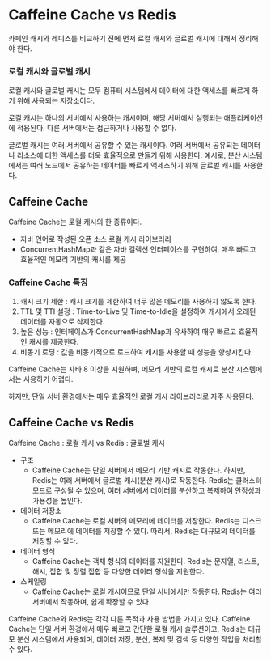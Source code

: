 # Caffeine Cache vs Redis

카페인 캐시와 레디스를 비교하기 전에 먼저 로컬 캐시와 글로벌 캐시에 대해서 정리해야 한다.

### 로컬 캐시와 글로벌 캐시

로컬 캐시와 글로벌 캐시는 모두 컴퓨터 시스템에서 데이터에 대한 액세스를 빠르게 하기 위해 사용되는 저장소이다.

로컬 캐시는 하나의 서버에서 사용하는 캐시이며, 해당 서버에서 실행되는 애플리케이션에 적용된다.
다른 서버에서는 접근하거나 사용할 수 없다.

글로벌 캐시는 여러 서버에서 공유할 수 있는 캐시이다.
여러 서버에서 공유되는 데이터나 리소스에 대한 액세스를 더욱 효율적으로 만들기 위해 사용한다.
예시로, 분산 시스템에서는 여러 노드에서 공유하는 데이터를 빠르게 액세스하기 위해 글로벌 캐시를 사용한다.

## Caffeine Cache

Caffeine Cache는 로컬 캐시의 한 종류이다.

- 자바 언어로 작성된 오픈 소스 로컬 캐시 라이브러리
- ConcurrentHashMap과 같은 자바 컬렉션 인터페이스를 구현하여, 매우 빠르고 효율적인 메모리 기반의 캐시를 제공

### Caffeine Cache 특징

1. 캐시 크기 제한 : 캐시 크기를 제한하여 너무 많은 메모리를 사용하지 않도록 한다.
2. TTL 및 TTI 설정 : Time-to-Live 및 Time-to-Idle을 설정하여 캐시에서 오래된 데이터를 자동으로 삭제한다.
3. 높은 성능 : 인터페이스가 ConcurrentHashMap과 유사하여 매우 빠르고 효율적인 캐시를 제공한다.
4. 비동기 로딩 : 값을 비동기적으로 로드하여 캐시를 사용할 때 성능을 향상시킨다.

Caffeine Cache는 자바 8 이상을 지원하며, 메모리 기반의 로컬 캐시로 분산 시스템에서는 사용하기 어렵다.

하지만, 단일 서버 환경에서는 매우 효율적인 로컬 캐시 라이브러리로 자주 사용된다.

## Caffeine Cache vs Redis

Caffeine Cache : 로컬 캐시 vs Redis : 글로벌 캐시

- 구조
  - Caffeine Cache는 단일 서버에서 메모리 기반 캐시로 작동한다.
    하지만, Redis는 여러 서버에서 글로벌 캐시(분산 캐시)로 작동한다.
    Redis는 클러스터 모드로 구성될 수 있으며, 여러 서버에서 데이터를 분산하고 복제하여 안정성과 가용성을 높인다.
- 데이터 저장소
  - Caffeine Cache는 로컬 서버의 메모리에 데이터를 저장한다.
    Redis는 디스크 또는 메모리에 데이터를 저장할 수 있다.
    따라서, Redis는 대규모의 데이터를 저장할 수 있다.
- 데이터 형식
  - Caffeine Cache는 객체 형식의 데이터를 지원한다.
    Redis는 문자열, 리스트, 해시, 집합 및 정렬 집합 등 다양한 데이터 형식을 지원한다.
- 스케일링
  - Caffeine Cache는 로컬 캐시이므로 단일 서버에서만 작동한다.
    Redis는 여러 서버에서 작동하며, 쉽게 확장할 수 있다.

Caffeine Cache와 Redis는 각각 다른 목적과 사용 방법을 가지고 있다.
Caffeine Cache는 단일 서버 환경에서 매우 빠르고 간단한 로컬 캐시 솔루션이고, Redis는 대규모 분산 시스템에서 사용되며, 데이터 저장, 분산, 복제 및 검색 등 다양한 작업을 처리할 수 있다.
